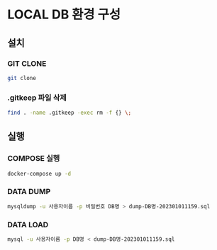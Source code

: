 # LOCAL DB 환경 구성

## 설치

### GIT CLONE
```bash
git clone 
```

### .gitkeep 파일 삭제
```bash
find . -name .gitkeep -exec rm -f {} \;
```

## 실행

### COMPOSE 실행
```bash
docker-compose up -d
```

### DATA DUMP
```bash
mysqldump -u 사용자이름 -p 비밀번호 DB명 > dump-DB명-202301011159.sql
```

### DATA LOAD
```bash
mysql -u 사용자이름 -p DB명 < dump-DB명-202301011159.sql
```
